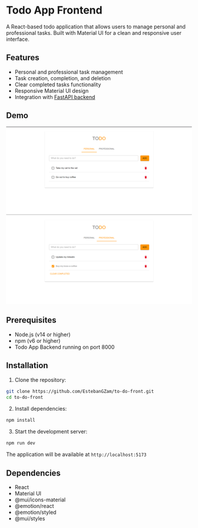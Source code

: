 # Todo App Frontend

A React-based todo application that allows users to manage personal and professional tasks. Built with Material UI for a clean and responsive user interface.

## Features

- Personal and professional task management
- Task creation, completion, and deletion
- Clear completed tasks functionality
- Responsive Material UI design
- Integration with [FastAPI backend](https://github.com/EstebanGZam/to-do-back)

## Demo

![Screenshot of the Todo App](public/app-screenshot-1.png)
![Screenshot of the Todo App](public/app-screenshot-2.png)

## Prerequisites

- Node.js (v14 or higher)
- npm (v6 or higher)
- Todo App Backend running on port 8000

## Installation

1. Clone the repository:

```bash
git clone https://github.com/EstebanGZam/to-do-front.git
cd to-do-front
```

2. Install dependencies:

```bash
npm install
```

3. Start the development server:

```bash
npm run dev
```

The application will be available at `http://localhost:5173`

## Dependencies

- React
- Material UI
- @mui/icons-material
- @emotion/react
- @emotion/styled
- @mui/styles
